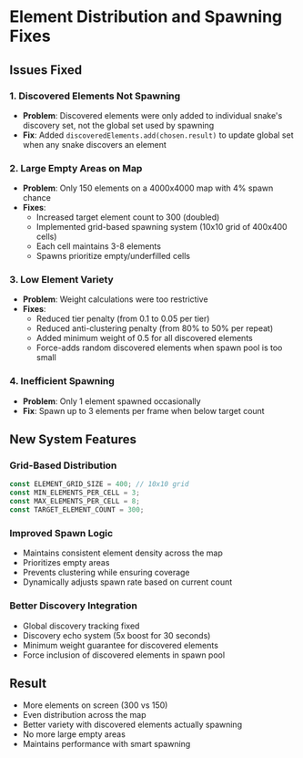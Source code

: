 # Element Distribution and Spawning Fixes

## Issues Fixed

### 1. **Discovered Elements Not Spawning**
- **Problem**: Discovered elements were only added to individual snake's discovery set, not the global set used by spawning
- **Fix**: Added `discoveredElements.add(chosen.result)` to update global set when any snake discovers an element

### 2. **Large Empty Areas on Map**
- **Problem**: Only 150 elements on a 4000x4000 map with 4% spawn chance
- **Fixes**:
  - Increased target element count to 300 (doubled)
  - Implemented grid-based spawning system (10x10 grid of 400x400 cells)
  - Each cell maintains 3-8 elements
  - Spawns prioritize empty/underfilled cells

### 3. **Low Element Variety**
- **Problem**: Weight calculations were too restrictive
- **Fixes**:
  - Reduced tier penalty (from 0.1 to 0.05 per tier)
  - Reduced anti-clustering penalty (from 80% to 50% per repeat)
  - Added minimum weight of 0.5 for all discovered elements
  - Force-adds random discovered elements when spawn pool is too small

### 4. **Inefficient Spawning**
- **Problem**: Only 1 element spawned occasionally
- **Fix**: Spawn up to 3 elements per frame when below target count

## New System Features

### Grid-Based Distribution
```javascript
const ELEMENT_GRID_SIZE = 400; // 10x10 grid
const MIN_ELEMENTS_PER_CELL = 3;
const MAX_ELEMENTS_PER_CELL = 8;
const TARGET_ELEMENT_COUNT = 300;
```

### Improved Spawn Logic
- Maintains consistent element density across the map
- Prioritizes empty areas
- Prevents clustering while ensuring coverage
- Dynamically adjusts spawn rate based on current count

### Better Discovery Integration
- Global discovery tracking fixed
- Discovery echo system (5x boost for 30 seconds)
- Minimum weight guarantee for discovered elements
- Force inclusion of discovered elements in spawn pool

## Result
- More elements on screen (300 vs 150)
- Even distribution across the map
- Better variety with discovered elements actually spawning
- No more large empty areas
- Maintains performance with smart spawning